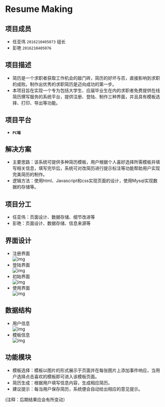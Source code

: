 **Resume Making**
=============

项目成员
-------
* 任亚伟 `2016210405073` 组长
* 彭艳 `2016210405076`

项目描述
-------
* 简历是一个求职者获取工作机会的敲门砖，简历的好坏与否，直接影响到求职的成败。制作出优秀的求职简历是迈向成功的第一步。  
* 本项目旨在实现一个专为包括大学生、应届毕业生在内的求职者免费提供在线简历撰写服务的系统平台，提供注册、登陆、制作三种界面，并且具有模板选择、打印、导出等功能。

项目平台
-------
* **`PC端`**

解决方案
-------
* 主要思路：该系统可提供多种简历模板，用户根据个人喜好选择所需模板并填写相关信息，填写完毕后，系统可对改简历进行提示标注等功能帮助用户实现完美简历的制作。
* 逻辑方法：使用html、Javascript和css实现页面的设计，使用Mysql实现数据的存储等。

项目分工
-------
* 任亚伟：页面设计、数据存储、细节改进等
* 彭艳：页面设计、数据存储、信息来源等

界面设计
-------
* 注册界面   
![img](http://47.100.166.1/workspace/web/img/login.png "img")  
* 登陆界面  
![img](http://47.100.166.1/workspace/web/img/regis.png "img")  
* 初始界面  
![img](http://47.100.166.1/workspace/web/img/select_form.png "img")  
* 使用界面  
![img](http://47.100.166.1/workspace/web/img/making.png "img")  

数据结构
-------
* 用户信息  
![img](http://47.100.166.1/workspace/web/img/user_infor.png "img")
* 模板信息    
![img](http://47.100.166.1/workspace/web/img/form_infor.png "img")

功能模块
-------
* 模板选择：模板以图片的形式展示于页面并在每张图片上添加事件响应，当用户选择点击喜欢的模板即可进入该模板页面。
* 简历生成：根据用户填写信息内容，生成相应简历。
* 建议提示：每当用户保存简历，系统便会自动给出相应的意见提示。

   
      
         

(注释：后期结果应会有所变动）

